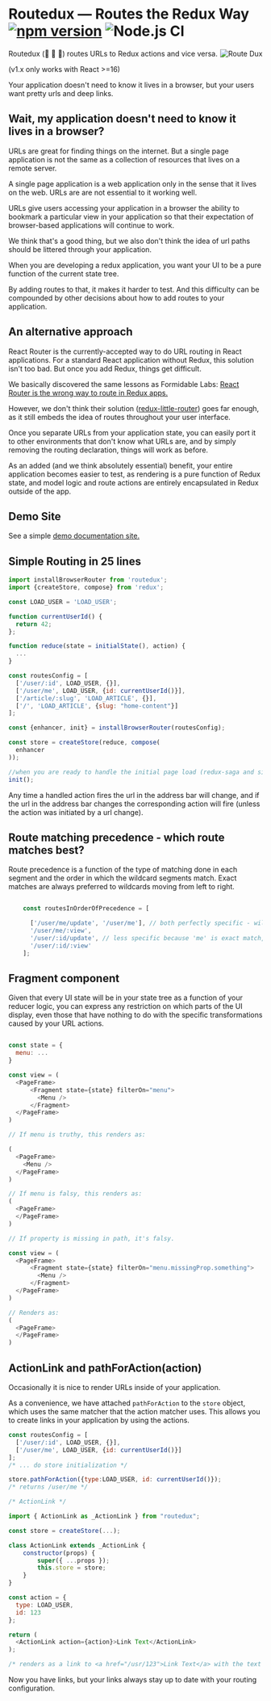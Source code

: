 # Routedux — Routes the Redux Way [![npm version](https://badge.fury.io/js/routedux.svg)](https://badge.fury.io/js/routedux) ![Node.js CI](https://github.com/fiddlerwoaroof/routedux/workflows/Node.js%20CI/badge.svg)

<img alt="Route Dux" src="https://upload.wikimedia.org/wikipedia/commons/thumb/d/da/Ducks_crossing_the_road_sign.png/92px-Ducks_crossing_the_road_sign.png" align="right" />

Routedux (:duck: :duck: :duck:) routes URLs to Redux actions and vice versa.

(v1.x only works with React >=16)

Your application doesn't need to know it lives in a browser, but your
users want pretty urls and deep links.

## Wait, my application doesn't need to know it lives in a browser?

URLs are great for finding things on the internet.  But a single page
application is not the same as a collection of resources that lives on
a remote server.

A single page application is a web application only in the sense that
it lives on the web.  URLs are are not essential
to it working well.

URLs give users accessing your application in a browser the ability to
bookmark a particular view in your application so that their
expectation of browser-based applications will continue to work.

We think that's a good thing, but we also don't think the idea of url
paths should be littered through your application.

When you are developing a redux application, you want your UI to be a
pure function of the current state tree.

By adding routes to that, it makes it harder to test.  And this
difficulty can be compounded by other decisions about how to add
routes to your application.

## An alternative approach

React Router is the currently-accepted way to do URL routing in React
applications.  For a standard React application without Redux, this
solution isn't too bad.  But once you add Redux, things get difficult.

We basically discovered the same lessons as Formidable Labs:
[React Router is the wrong way to route in Redux apps.](http://formidable.com/blog/2016/07/11/let-the-url-do-the-talking-part-1-the-pain-of-react-router-in-redux/)

However, we don't think their solution
([redux-little-router](https://github.com/FormidableLabs/redux-little-router))
goes far enough, as it still embeds the idea of routes throughout your
user interface.

Once you separate URLs from your application state, you can easily
port it to other environments that don't know what URLs are, and by
simply removing the routing declaration, things will work as before.

As an added (and we think absolutely essential) benefit, your entire
application becomes easier to test, as rendering is a pure function of
Redux state, and model logic and route actions are entirely
encapsulated in Redux outside of the app.

## Demo Site

See a simple [demo documentation site.](https://github.com/cjdev/routedux-docs-demo)

## Simple Routing in 25 lines

```javascript
import installBrowserRouter from 'routedux';
import {createStore, compose} from 'redux';

const LOAD_USER = 'LOAD_USER';

function currentUserId() {
  return 42;
};

function reduce(state = initialState(), action) {
  ...
}

const routesConfig = [
  ['/user/:id', LOAD_USER, {}],
  ['/user/me', LOAD_USER, {id: currentUserId()}],
  ['/article/:slug', 'LOAD_ARTICLE', {}],
  ['/', 'LOAD_ARTICLE', {slug: "home-content"}]
];

const {enhancer, init} = installBrowserRouter(routesConfig);

const store = createStore(reduce, compose(
  enhancer
));

//when you are ready to handle the initial page load (redux-saga and similar libraries necessitate this being separte)
init();

```

Any time a handled action fires the url in the address bar will
change, and if the url in the address bar changes the corresponding
action will fire (unless the action was initiated by a url change).


## Route matching precedence - which route matches best?

Route precedence is a function of the type of matching done in each
segment and the order in which the wildcard segments match.  Exact
matches are always preferred to wildcards moving from left to right.

```javascript

    const routesInOrderOfPrecedence = [

      ['/user/me/update', '/user/me'], // both perfectly specific - will match above any wildcard route
      '/user/me/:view',
      '/user/:id/update', // less specific because 'me' is exact match, while :id is a wildcard
      '/user/:id/:view'
    ];

```

## Fragment component

Given that every UI state will be in your state tree as a function of
your reducer logic, you can express any restriction on which parts of
the UI display, even those that have nothing to do with the specific
transformations caused by your URL actions.

```javascript

const state = {
  menu: ...
}

const view = (
  <PageFrame>
      <Fragment state={state} filterOn="menu">
        <Menu />
      </Fragment>
  </PageFrame>
)

// If menu is truthy, this renders as:

(
  <PageFrame>
    <Menu />
  </PageFrame>
)

// If menu is falsy, this renders as:
(
  <PageFrame>
  </PageFrame>
)

// If property is missing in path, it's falsy.

const view = (
  <PageFrame>
      <Fragment state={state} filterOn="menu.missingProp.something">
        <Menu />
      </Fragment>
  </PageFrame>
)

// Renders as:
(
  <PageFrame>
  </PageFrame>
)

```

## ActionLink and pathForAction(action)

Occasionally it is nice to render URLs inside of your application.

As a convenience, we have attached `pathForAction` to the `store`
object, which uses the same matcher that the action matcher uses.
This allows you to create links in your application by using the
actions.

```javascript
const routesConfig = [
  ['/user/:id', LOAD_USER, {}],
  ['/user/me', LOAD_USER, {id: currentUserId()}]
];
/* ... do store initialization */

store.pathForAction({type:LOAD_USER, id: currentUserId()});
/* returns /user/me */

/* ActionLink */

import { ActionLink as _ActionLink } from "routedux";

const store = createStore(...);

class ActionLink extends _ActionLink {
    constructor(props) {
        super({ ...props });
        this.store = store;
    }
}

const action = {
  type: LOAD_USER,
  id: 123
};

return (
  <ActionLink action={action}>Link Text</ActionLink>
);

/* renders as a link to <a href="/usr/123">Link Text</a> with the text */
```

Now you have links, but your links always stay up to date with your
routing configuration.
